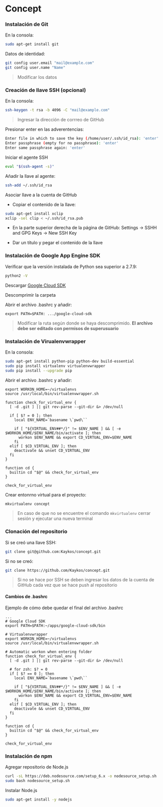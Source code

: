 # Concept

### Instalación de Git
En la consola:
```sh
sudo apt-get install git
```

Datos de identidad:
```sh
git config user.email "mail@example.com"
git config user.name "Name"
```
> Modificar los datos

### Creación de llave SSH (opcional)
En la consola:
```sh
ssh-keygen -t rsa -b 4096 -C "mail@example.com"
```
> Ingresar la dirección de corrreo de GitHub

Presionar enter en las adverentencias:
```sh
Enter file in which to save the key (/home/user/.ssh/id_rsa): 'enter'
Enter passphrase (empty for no passphrase): 'enter'
Enter same passphrase again: 'enter'
```

Iniciar el agente SSH
```sh
eval "$(ssh-agent -s)"
```

Añadir la llave al agente:
```sh
ssh-add ~/.ssh/id_rsa
```

Asociar llave a la cuenta de GitHub
* Copiar el contenido de la llave:
```sh
sudo apt-get install xclip
xclip -sel clip < ~/.ssh/id_rsa.pub
```

* En la parte superior derecha de la página de GitHub: Settings -> SSHH and GPG Keys -> New SSH Key

* Dar un título y pegar el contenido de la llave
    
### Instalación de Google App Engine SDK  
Verificar que la versión instalada de Python sea superior a 2.7.9:
```sh
python2 -V
```

Descargar [Google Cloud SDK]

Descomprimir la carpeta

Abrir el archivo .bashrc y añadir:
```
export PATH=$PATH: .../google-cloud-sdk
```
> Modificar la ruta según donde se haya descomprimido.
__El archivo debe ser editado con permisos de superusuario__

### Instalación de Virualenvwrapper
En la consola:
```sh
sudo apt-get install python-pip python-dev build-essential
sudo pip install virtualenv virtualenvwrapper
sudo pip install --upgrade pip
```

Abrir el archivo .bashrc y añadir:
```
export WORKON_HOME=~/virtualenvs
source /usr/local/bin/virtualenvwrapper.sh

function check_for_virtual_env {
  [ -d .git ] || git rev-parse --git-dir &> /dev/null

  if [ $? = 0 ]; then
    local ENV_NAME=`basename \`pwd\``

    if [ "${VIRTUAL_ENV##*/}" != $ENV_NAME ] && [ -e $WORKON_HOME/$ENV_NAME/bin/activate ]; then
      workon $ENV_NAME && export CD_VIRTUAL_ENV=$ENV_NAME
    fi
  elif [ $CD_VIRTUAL_ENV ]; then
    deactivate && unset CD_VIRTUAL_ENV
  fi
}

function cd {
  builtin cd "$@" && check_for_virtual_env
}

check_for_virtual_env
```

Crear entonrno virtual para el proyecto:
```sh
mkvirtualenv concept
```
> En caso de que no se encuentre el comando `mkvirtualenv` cerrar sesión y ejecutar una nueva terminal

### Clonación del repositorio
Si se creó una llave SSH:
```sh
git clone git@github.com:Kaykos/concept.git
```

Si no se creó:
```sh
git clone https://github.com/Kaykos/concept.git
```
> Si no se hace por SSH se deben ingresar los datos de la cuenta de GitHub cada vez que se hace push al repositorio
    

#### Cambios de .bashrc
Ejemplo de cómo debe quedar el final del archivo .bashrc
```
...
# Google Cloud SDK
export PATH=$PATH:~/apps/google-cloud-sdk/bin

# Virtualenvwrapper
export WORKON_HOME=~/virtualenvs
source /usr/local/bin/virtualenvwrapper.sh

# Automatic workon when entering folder
function check_for_virtual_env {
  [ -d .git ] || git rev-parse --git-dir &> /dev/null

  # for zsh: $? = 0 
  if [ $? == 0 ]; then
    local ENV_NAME=`basename \`pwd\``

    if [ "${VIRTUAL_ENV##*/}" != $ENV_NAME ] && [ -e $WORKON_HOME/$ENV_NAME/bin/activate ]; then
      workon $ENV_NAME && export CD_VIRTUAL_ENV=$ENV_NAME
    fi
  elif [ $CD_VIRTUAL_ENV ]; then
    deactivate && unset CD_VIRTUAL_ENV
  fi
}

function cd {
  builtin cd "$@" && check_for_virtual_env
}

check_for_virtual_env
```

### Instalación de npm
Agregar repositorio de Node.js
```sh
curl -sL https://deb.nodesource.com/setup_6.x -o nodesource_setup.sh
sudo bash nodesource_setup.sh
```

Instalar Node.js
```sh
sudo apt-get install -y nodejs
```


    
[Google Cloud SDK]: <https://cloud.google.com/sdk/docs/>
